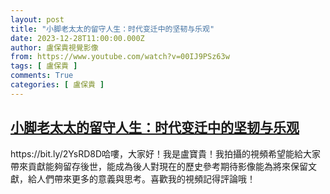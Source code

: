 ```yaml
---
layout: post
title: "小脚老太太的留守人生：时代变迁中的坚韧与乐观"
date: 2023-12-28T11:00:00.000Z
author: 盧保貴視覺影像
from: https://www.youtube.com/watch?v=00IJ9PSz63w
tags: [ 盧保貴 ]
comments: True
categories: [ 盧保貴 ]
---
```

<!--1703761200000-->
[小脚老太太的留守人生：时代变迁中的坚韧与乐观](https://www.youtube.com/watch?v=00IJ9PSz63w)
------

<div>
https://bit.ly/2YsRD8D哈嘍，大家好！我是盧寶貴！我拍攝的視頻希望能給大家帶來貢獻能夠留存後世，能成為後人對現在的歷史參考期待影像能為將來保留文獻，給人們帶來更多的意義與思考。喜歡我的視頻記得評論哦！
</div>
